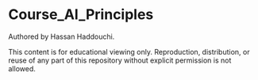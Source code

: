 # Course_AI_Principles

Authored by Hassan Haddouchi.

This content is for educational viewing only. Reproduction, distribution, or reuse of any part of this repository without explicit permission is not allowed.
